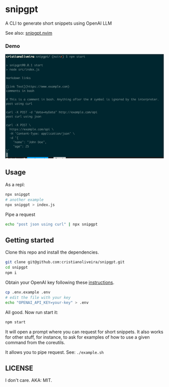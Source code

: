 # snipgpt

A CLI to generate short snippets using OpenAI LLM

See also: [snipgpt.nvim](https://github.com/cristianoliveira/snipgpt.nvim)

### Demo

![snipgpt demo](https://raw.githubusercontent.com/cristianoliveira/snipgpt/main/snipgpt-demo.png)

## Usage

As a repl:
```bash
npx snipgpt
# another example
npx snipgpt > index.js
```

Pipe a request
```bash
echo "post json using curl" | npx snipgpt
```

## Getting started

Clone this repo and install the dependencies.

```bash
git clone git@github.com:cristianoliveira/snipgpt.git
cd snipgpt
npm i
```

Obtain your OpenAI key following these [instructions](https://help.openai.com/en/articles/4936850-where-do-i-find-my-secret-api-key).

```bash
cp .env.example .env
# edit the file with your key
echo "OPENAI_API_KEY=your-key" > .env
```

All good. Now run start it:

```bash
npm start
```

It will open a prompt where you can request for short snippets. It also works
for other stuff, for instance, to ask for examples of how to use a given
command from the coreutils.

It allows you to pipe request. See: `./example.sh`

## LICENSE

I don't care. AKA: MIT.
